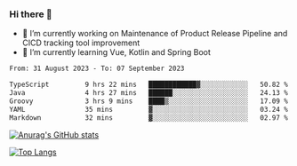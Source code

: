 ### Hi there 👋

- 🔭 I’m currently working on Maintenance of Product Release Pipeline and CICD tracking tool improvement
- 🌱 I’m currently learning Vue, Kotlin and Spring Boot

<!--START_SECTION:waka-->

```txt
From: 31 August 2023 - To: 07 September 2023

TypeScript         9 hrs 22 mins   ████████████▓░░░░░░░░░░░░   50.82 %
Java               4 hrs 27 mins   ██████░░░░░░░░░░░░░░░░░░░   24.13 %
Groovy             3 hrs 9 mins    ████▒░░░░░░░░░░░░░░░░░░░░   17.09 %
YAML               35 mins         ▓░░░░░░░░░░░░░░░░░░░░░░░░   03.24 %
Markdown           32 mins         ▓░░░░░░░░░░░░░░░░░░░░░░░░   02.97 %
```

<!--END_SECTION:waka-->

[![Anurag's GitHub stats](https://github-readme-stats.vercel.app/api?username=yunhao981&show_icons=true&theme=solarized-dark)](https://github.com/anuraghazra/github-readme-stats)

[![Top Langs](https://github-readme-stats.vercel.app/api/top-langs/?username=yunhao981&theme=solarized-dark&layout=compact)](https://github.com/anuraghazra/github-readme-stats)

<!--
**yunhao981/yunhao981** is a ✨ _special_ ✨ repository because its `README.md` (this file) appears on your GitHub profile.

Here are some ideas to get you started:

- 🔭 I’m currently working on Maintenance of Release Pipeline and CICD tracking tool improvement
- 🌱 I’m currently learning Vue, Kotlin and Spring Boot
- 👯 I’m looking to collaborate on ...
- 🤔 I’m looking for help with ...
- 💬 Ask me about ...
- 📫 How to reach me: ...
- 😄 Pronouns: ...
- ⚡ Fun fact: ...
-->


